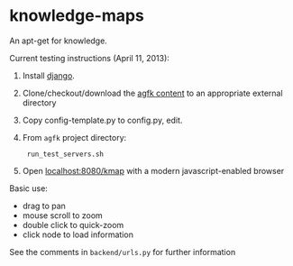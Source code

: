 knowledge-maps
==============
An apt-get for knowledge.

                             
Current testing instructions (April 11, 2013):

1. Install [django](https://www.djangoproject.com/download/).
2. Clone/checkout/download the [agfk content](https://github.com/agfk/agfk-content) to an appropriate external directory 
3. Copy config-template.py to config.py, edit.
4. From `agfk` project directory:

        run_test_servers.sh

5. Open [localhost:8080/kmap](http://localhost:8080/kmap) with a modern javascript-enabled browser

Basic use:

- drag to pan	
- mouse scroll to zoom	
- double click to quick-zoom 
- click node to load information       
	
See the comments in `backend/urls.py` for further information
